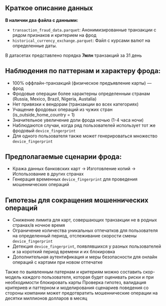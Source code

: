 ## Краткое описание данных

**В наличии два файла с данными:**
 - `transaction_fraud_data.parquet`: Анонимизированные транзакции с рядом признаков и критерием на фрод
 - `historical_currency_exchange.parquet`: Файл с курсами валют на определенные даты.

В датасетах представлено порядка **7млн** транзакций за 31 день

## Наблюдения по паттернам и характеру фрода:
- 100% оффлайн-транзакций (физическое предъявление карты) — фрод
- Фродовые операции более характерны определенным странам (Russia, Mexico, Brazil, Nigeria, Austalia)
- Нет привязки к вендорам (транзакции во всех категориях)  
- Учащение фродовых операций из чужих стран (is_outside_home_country = 1)
- Значительное увеличение доли фрода ночью (1-4 часа ночи)
- Наблюдаются случаи, когда ряд пользователей использует тот же фродовый `device_fingerprint`
- Для одного пользователя также может генерироваться множество `device_fingerprint`

## Предполагаемые сценарии фрода:
 - Кража данных банковских карт → Изготовление копий → Использование в других странах  
 - Генерация временных `device_fingerprint` для проведения мошеннических операций

## Гипотезы для сокращения мошеннических операций

- Снижение лимита для карт, совершающих транзакции не в родных странах/в ночное время
- Ограничение количества уникальных отпечатков для пользователя на определенный период, отслеживание скорости смены `device_fingerprint`
- Детекция `device_fingerprint`, появлявшихся у разных пользователей и за короткий период времени и их блокировка
- Дополнительная аутентификация и меры безопасности для онлайн операций с картами при новом отпечатке

Также по выявленным патернам и критериям можно составить скор-модель каждого пользователя, которая будет оценивать риски и при необходимости блокировать карты
Проверка гипотез, валидация критериев и паттерном и моделирования сценариев поведения со стороны компании может предотвратить мошеннические операции на десятки миллионов долларов в месяц


